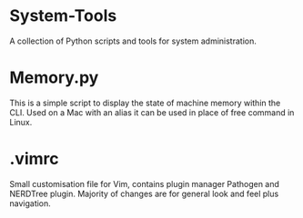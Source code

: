 System-Tools
============

A collection of Python scripts and tools for system administration.

Memory.py
=========

This is a simple script to display the state of machine memory within the CLI. Used on a Mac with an alias it can be used in place of free command in Linux.

.vimrc
=========
Small customisation file for Vim, contains plugin manager Pathogen and NERDTree plugin. Majority of changes are for general look and feel plus navigation. 
